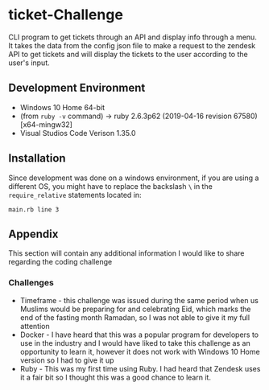 # ticket-Challenge
CLI program to get tickets through an API and display info through a menu.
It takes the data from the config json file to make a request to the zendesk API to get tickets and will display the tickets to the user according to the user's input.  
  
## Development Environment
- Windows 10 Home 64-bit
- (from `ruby -v` command) -> ruby 2.6.3p62 (2019-04-16 revision 67580) [x64-mingw32]
- Visual Studios Code Verison 1.35.0
## Installation
Since development was done on a windows environment, if you are using a different OS, you might have to replace the backslash `\` in the `require_relative` statements located in:  
```
main.rb line 3
```
## Appendix
This section will contain any additional information I would like to share regarding the coding challenge  
### Challenges
- Timeframe - this challenge was issued during the same period when us Muslims would be preparing for and celebrating Eid, which marks the end of the fasting month Ramadan, so I was not able to give it my full attention
- Docker - I have heard that this was a popular program for developers to use in the industry and I would have liked to take this challenge as an opportunity to learn it, however it does not work with Windows 10 Home version so I had to give it up
- Ruby - This was my first time using Ruby. I had heard that Zendesk uses it a fair bit so I thought this was a good chance to learn it.

